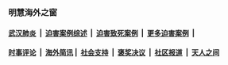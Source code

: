 
### 明慧海外之窗

####  [武汉肺炎](indexes/365.md?t=06290900) &nbsp;|&nbsp;  [迫害案例综述](indexes/328.md?t=06290900) &nbsp;|&nbsp; [迫害致死案例](indexes/277.md?t=06290900)  &nbsp;|&nbsp; [更多迫害案例](indexes/81.md?t=06290900)  &nbsp;|&nbsp; 
####  [时事评论](indexes/19.md?t=06290900) &nbsp;|&nbsp; [海外简讯](indexes/245.md?t=06290900)&nbsp;|&nbsp;  [社会支持](indexes/140.md?t=06290900) &nbsp;|&nbsp; [褒奖决议](indexes/282.md?t=06290900) &nbsp;|&nbsp; [社区报道](indexes/91.md?t=06290900)  &nbsp;|&nbsp; [天人之间](indexes/78.md?t=06290900) 

